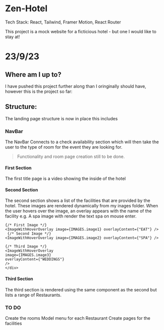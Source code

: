 # Zen-Hotel

Tech Stack:
React,
Tailwind,
Framer Motion,
React Router

This project is a mock website for a ficticious hotel - but one I would like to stay at!


# 23/9/23
## Where am I up to? 

I have pushed this project further along than I oringinally should have, however this is the project so far:

## Structure:
The landing page structure is now in place this includes
### NavBar
The NavBar Connects to a check availability section which will then take the user to the type of room for the event they are looking for.
> Functionality and room page creation still to be done.

#### First Section
The first title page is a video showing the inside of the hotel

#### Second Section
The second section shows a list of the facilities that are provided by the hotel. These images are rendered dynamically from my inages folder. When the user hovers over the image, 
an overlay appears with the name of the facility e.g. A spa image with render the text spa on mouse enter.

```<div className="flex h-screen items-center">
{/* First Image */}
<ImageWithHoverOverlay image={IMAGES.image1} overlayContent={"EAT"} />
 {/* Second Image */}
<ImageWithHoverOverlay image={IMAGES.image2} overlayContent={"SPA"} />

{/* Third Image */}
<ImageWithHoverOverlay
image={IMAGES.image3}
overlayContent={"WEDDINGS"}
/>
</div>
```
#### Third Section

The third section is rendered using the same component as the second but lists a range of Restaurants.



### TO DO

Create the rooms
Model menu for each Restaurant
Create pages for the facilities

